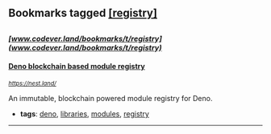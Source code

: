 ## Bookmarks tagged [[registry]](https://www.codever.land/search?q=[registry])

_<sup><sup>[www.codever.land/bookmarks/t/registry](www.codever.land/bookmarks/t/registry)</sup></sup>_
---
#### [Deno blockchain based module registry](https://nest.land/)
_<sup>https://nest.land/</sup>_

An immutable, blockchain powered module registry for Deno.
* **tags**: [deno](../tagged/deno.md), [libraries](../tagged/libraries.md), [modules](../tagged/modules.md), [registry](../tagged/registry.md)
---
